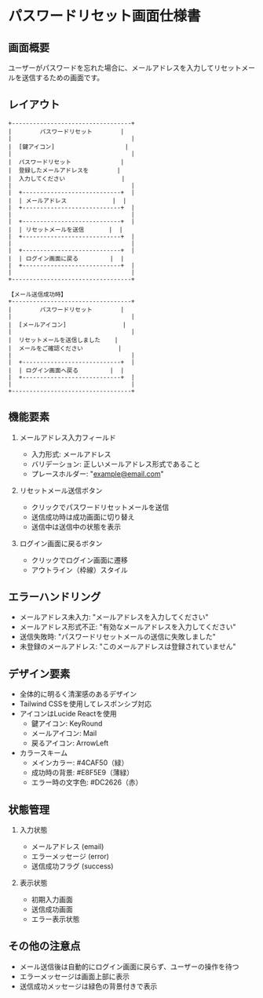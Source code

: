 # パスワードリセット画面仕様書

## 画面概要

ユーザーがパスワードを忘れた場合に、メールアドレスを入力してリセットメールを送信するための画面です。

## レイアウト

```text
+----------------------------------+
|        パスワードリセット        |
|                                  |
|  [鍵アイコン]                    |
|                                  |
|  パスワードリセット              |
|  登録したメールアドレスを        |
|  入力してください                |
|                                  |
|  +----------------------------+  |
|  | メールアドレス             |  |
|  +----------------------------+  |
|                                  |
|  +----------------------------+  |
|  | リセットメールを送信       |  |
|  +----------------------------+  |
|                                  |
|  +----------------------------+  |
|  | ログイン画面に戻る         |  |
|  +----------------------------+  |
|                                  |
+----------------------------------+

【メール送信成功時】
+----------------------------------+
|        パスワードリセット        |
|                                  |
|  [メールアイコン]                |
|                                  |
|  リセットメールを送信しました    |
|  メールをご確認ください          |
|                                  |
|  +----------------------------+  |
|  | ログイン画面へ戻る         |  |
|  +----------------------------+  |
|                                  |
+----------------------------------+
```

## 機能要素

1. メールアドレス入力フィールド
   - 入力形式: メールアドレス
   - バリデーション: 正しいメールアドレス形式であること
   - プレースホルダー: "<example@email.com>"

2. リセットメール送信ボタン
   - クリックでパスワードリセットメールを送信
   - 送信成功時は成功画面に切り替え
   - 送信中は送信中の状態を表示

3. ログイン画面に戻るボタン
   - クリックでログイン画面に遷移
   - アウトライン（枠線）スタイル

## エラーハンドリング

- メールアドレス未入力: "メールアドレスを入力してください"
- メールアドレス形式不正: "有効なメールアドレスを入力してください"
- 送信失敗時: "パスワードリセットメールの送信に失敗しました"
- 未登録のメールアドレス: "このメールアドレスは登録されていません"

## デザイン要素

- 全体的に明るく清潔感のあるデザイン
- Tailwind CSSを使用してレスポンシブ対応
- アイコンはLucide Reactを使用
  - 鍵アイコン: KeyRound
  - メールアイコン: Mail
  - 戻るアイコン: ArrowLeft
- カラースキーム
  - メインカラー: #4CAF50（緑）
  - 成功時の背景: #E8F5E9（薄緑）
  - エラー時の文字色: #DC2626（赤）

## 状態管理

1. 入力状態
   - メールアドレス (email)
   - エラーメッセージ (error)
   - 送信成功フラグ (success)

2. 表示状態
   - 初期入力画面
   - 送信成功画面
   - エラー表示状態

## その他の注意点

- メール送信後は自動的にログイン画面に戻らず、ユーザーの操作を待つ
- エラーメッセージは画面上部に表示
- 送信成功メッセージは緑色の背景付きで表示
